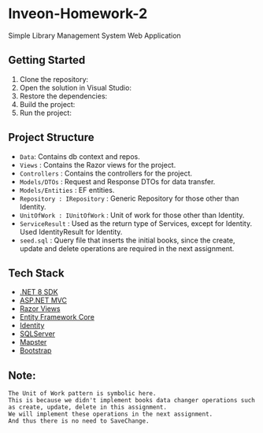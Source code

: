 #  Inveon-Homework-2
Simple Library Management System Web Application

## Getting Started

1. Clone the repository:
2. Open the solution in Visual Studio:
3. Restore the dependencies:
4. Build the project:
5. Run the project:

## Project Structure

- `Data`: Contains db context and repos.
- `Views` : Contains the Razor views for the project.
- `Controllers` : Contains the controllers for the project.
- `Models/DTOs` : Request and Response DTOs for data transfer.
- `Models/Entities` : EF entities.
- `Repository : IRepository` : Generic Repository for those other than Identity. 
- `UnitOfWork : IUnitOfWork` : Unit of work for those other than Identity.
- `ServiceResult` : Used as the return type of Services, except for Identity. Used IdentityResult for Identity.
- `seed.sql` : Query file that inserts the initial books, since the create, update and delete operations are required in the next assignment.

## Tech Stack

- [.NET 8 SDK](https://dotnet.microsoft.com/download/dotnet/8.0)
- [ASP.NET MVC](https://dotnet.microsoft.com/apps/aspnet/mvc)
- [Razor Views](https://docs.microsoft.com/aspnet/core/mvc/views/razor)
- [Entity Framework Core](https://docs.microsoft.com/ef/core/)
- [Identity](https://docs.microsoft.com/aspnet/core/security/authentication/identity)
- [SQLServer](https://www.microsoft.com/sql-server/)
- [Mapster](https://github.com/MapsterMapper/Mapster)
- [Bootstrap](https://getbootstrap.com/)

## Note: 
```
The Unit of Work pattern is symbolic here.
This is because we didn't implement books data changer operations such as create, update, delete in this assignment. 
We will implement these operations in the next assignment. 
And thus there is no need to SaveChange.
```